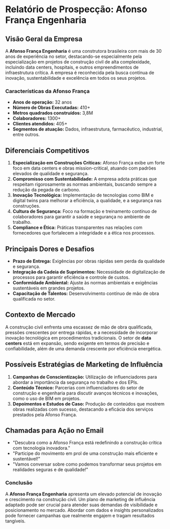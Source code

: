 # Relatório de Prospecção: Afonso França Engenharia

## **Visão Geral da Empresa**
A **Afonso França Engenharia** é uma construtora brasileira com mais de 30 anos de experiência no setor, destacando-se especialmente pela especialização em projetos de construção civil de alta complexidade, incluindo data centers, hospitais, e outros empreendimentos de infraestrutura crítica. A empresa é reconhecida pela busca contínua de inovação, sustentabilidade e excelência em todos os seus projetos.

### **Características da Afonso França**
- **Anos de operação:** 32 anos
- **Número de Obras Executadas:** 410+
- **Metros quadrados construídos:** 3,8M
- **Colaboradores:** 1300+
- **Clientes atendidos:** 405+
- **Segmentos de atuação:** Dados, infraestrutura, farmacêutico, industrial, entre outros.

## **Diferenciais Competitivos**
1. **Especialização em Construções Críticas:** Afonso França exibe um forte foco em data centers e obras mission-critical, atuando com padrões elevados de qualidade e segurança.
2. **Compromisso com Sustentabilidade:** A empresa adota práticas que respeitam rigorosamente as normas ambientais, buscando sempre a redução da pegada de carbono.
3. **Inovação Tecnológica:** Implementação de tecnologias como BIM e digital twins para melhorar a eficiência, a qualidade, e a segurança nas construções.
4. **Cultura de Segurança:** Foco na formação e treinamento contínuo de colaboradores para garantir a saúde e segurança no ambiente de trabalho.
5. **Compliance e Ética:** Práticas transparentes nas relações com fornecedores que fortalecem a integridade e a ética nos processos.

## **Principais Dores e Desafios**
- **Prazo de Entrega:** Exigências por obras rápidas sem perda da qualidade e segurança.
- **Integração da Cadeia de Suprimentos:** Necessidade de digitalização de processos para garantir eficiência e controle de custos.
- **Conformidade Ambiental:** Ajuste às normas ambientais e exigências sustentáveis em grandes projetos.
- **Capacitação de Talentos:** Desenvolvimento contínuo de mão de obra qualificada no setor.

## **Contexto de Mercado**
A construção civil enfrenta uma escassez de mão de obra qualificada, pressões crescentes por entrega rápidas, e a necessidade de incorporar inovação tecnológica em procedimentos tradicionais. O setor de **data centers** está em expansão, sendo exigente em termos de precisão e confiabilidade, além de uma demanda crescente por eficiência energética.

## **Possíveis Estratégias de Marketing de Influência**
1. **Campanhas de Conscientização:** Utilização de influenciadores para abordar a importância da segurança no trabalho e dos EPIs.
2. **Conteúdo Técnico:** Parcerias com influenciadores do setor de construção e engenharia para discutir avanços técnicos e inovações, como o uso de BIM em projetos.
3. **Depoimentos e Estudos de Caso:** Produção de conteúdos que mostrem obras realizadas com sucesso, destacando a eficácia dos serviços prestados pela Afonso França.

## **Chamadas para Ação no Email**
- "Descubra como a Afonso França está redefinindo a construção crítica com tecnologia inovadora."
- "Participe do movimento em prol de uma construção mais eficiente e sustentável!"
- "Vamos conversar sobre como podemos transformar seus projetos em realidades seguras e de qualidade!"

### **Conclusão**
A **Afonso França Engenharia** apresenta um elevado potencial de inovação e crescimento na construção civil. Um plano de marketing de influência adaptado pode ser crucial para atender suas demandas de visibilidade e posicionamento no mercado. Abordar com dados e insights personalizados pode fornecer campanhas que realmente engajem e tragam resultados tangíveis.